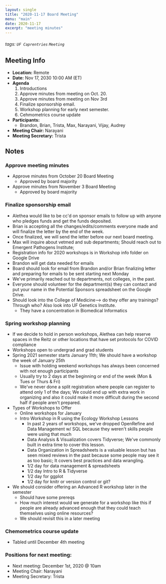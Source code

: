 ```yaml
---
layout: single
title: "2020-11-17 Board Meeting"
menu: "main"
date: 2020-11-17
excerpt: "meeting minutes"
---
```


###### tags: `UF Caprentries` `Meeting`

## Meeting Info
- **Location:** Remote
- **Date:** Nov 17, 2030 10:00 AM (ET)
- **Agenda**
    1. Introductions
    2. Approve minutes from meeting on Oct. 20.
    3. Approve minutes from meeting on Nov 3rd
    4. Finalize sponsorship email. 
    5. Workshop planning for early next semester.
    6. Cehmometrics course update
- **Participants:**
    - Brandon, Brian, Trista, Max, Narayani, Vijay, Audrey
- **Meeting Chair:** Narayani
- **Meeting Secretary:** Trista



## Notes 
<!-- Other important details discussed during the meeting can be entered here. -->
### Approve meeting minutes
- Approve minutes from October 20 Board Meeting
    - Approved by board majority
- Approve minutes from November 3 Board Meeting
    - Approved by board majority

### Finalize sponsorship email
- Alethea would like to be cc'd on sponsor emails to follow up with anyone who pledges funds and get the funds deposited.
- Brian is accepting all the changes/edits/comments everyone made and will finalize the letter by the end of the week.
- Once finalized, we will send the letter before our next board meeting.
- Max will inquire about vetmed and sub departments; Should reach out to Emergent Pathogens Institute;
- Registration info for 2020 workshops is in Workshop info folder on Google Drive
- Brandon will get data needed for emails
- Board should look for email from Brandon and/or Brian finalizing letter and preparing for emails to be sent starting next Monday
- We've primarily reached out to departments, not colleges, in the past. 
- Everyone should volunteer for the department(s) they can contact and put your name in the Potential Sponsors spreadsheet on the Google Drive.
- Should look into the College of Medicine--> do they offer any trainings? Through who? Also look into UF Genetics Institute.
    - They have a concentration in Biomedical Informatics


### Spring workshop planning
- If we decide to hold in person workshops, Alethea can help reserve spaces in the Reitz or other locations that have set protocols for COVID compliance
- Workshops open to undergrad and grad students
- Spring 2021 semester starts January 11th; We should have a workshop the week of January 25th
    - Issue with holding weekend workshops has always been concerned with not enough participants
    - Usually try to 2 days at the beginning or end of the week (Mon & Tues or Thurs & Fri)
    - We've never done a split registration where people can register to attend only 1 of the days; We could end up with extra work in organizing and also it could make it more difficult during the second half if people aren't prepared.
- Types of Workshops to Offer
    - Online workshops for January
    - Intro Workshop in R using the Ecology Workshop Lessons
        - In past 2 years of workshops, we've dropped OpenRefine and Data Management w/ SQL because they weren't skills people were using that much
        - Data Analysis & Visualization covers Tidyverse; We've commonly built in extra time to cover this lesson.
        - Data Organization in Spreadsheets is a valuable lesson but has seen mixed reviews in the past because some people may see it as too basic; It covers best practices and data wrangling.
        - 1/2 day for data management & spreadsheets
        - 1/2 day Intro to R & Tidyverse
        - 1/2 day for ggplot
        - 1/2 day for knitr or version control or git?
- We should consider offering an Advanced R workshop later in the semester
    - Should have some prereqs
    - How much interest would we generate for a workshop like this if people are already advanced enough that they could teach themselves using online resources?
    - We should revisit this in a later meeting

### Chemometrics course update
- Tabled until December 4th meeting

### Positions for next meeting:
- Next meeting: December 1st, 2020 @ 10am
- Meeting Chair: Narayani
- Meeting Secretary: Trista
